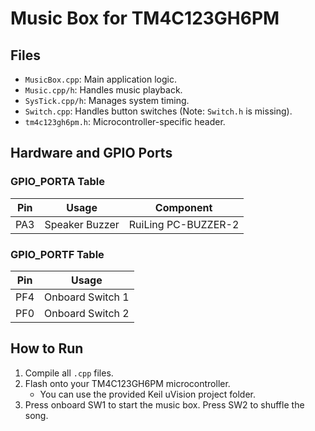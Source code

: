 # Music Box for TM4C123GH6PM

## Files

- `MusicBox.cpp`: Main application logic.
- `Music.cpp/h`: Handles music playback.
- `SysTick.cpp/h`: Manages system timing.
- `Switch.cpp`: Handles button switches (Note: `Switch.h` is missing).
- `tm4c123gh6pm.h`: Microcontroller-specific header.

## Hardware and GPIO Ports

### GPIO_PORTA Table

| Pin  | Usage                     | Component          |
|------|---------------------------|--------------------|
| PA3  | Speaker Buzzer            | RuiLing PC-BUZZER-2|

### GPIO_PORTF Table

| Pin  | Usage                     |
|------|---------------------------|
| PF4  | Onboard Switch 1          |
| PF0  | Onboard Switch 2          |


## How to Run

1. Compile all `.cpp` files.
2. Flash onto your TM4C123GH6PM microcontroller.
    - You can use the provided Keil uVision project folder.
3. Press onboard SW1 to start the music box. Press SW2 to shuffle the song.